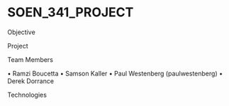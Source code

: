# SOEN_341_PROJECT


Objective 






Project




Team Members

 • Ramzi Boucetta
 • Samson Kaller
 • Paul Westenberg (paulwestenberg)
 • Derek Dorrance
 


Technologies





